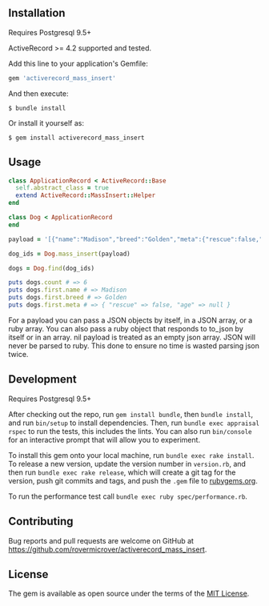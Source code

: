 ## Installation

Requires Postgresql 9.5+

ActiveRecord >= 4.2 supported and tested.

Add this line to your application's Gemfile:

```ruby
gem 'activerecord_mass_insert'
```

And then execute:

    $ bundle install

Or install it yourself as:

    $ gem install activerecord_mass_insert

## Usage

```ruby
class ApplicationRecord < ActiveRecord::Base
  self.abstract_class = true
  extend ActiveRecord::MassInsert::Helper
end

class Dog < ApplicationRecord
end

payload = '[{"name":"Madison","breed":"Golden","meta":{"rescue":false,"age":null}},{"name":"Daisy","meta":{"rescue":true,"age":18}},{"name":"Gracey","meta":{"rescue":false,"nickname":"Scoogie","age":11}},{"name":"Sadie","meta":{"rescue":true,"dingo_blood":true,"age":11}},{"name":"Raymond","meta":{"rescue":null,"nickname":"Radar","tail":false,"age":11}},{"name":"Nemo","meta":{"rescue":true,"number_of_ears":1,"age":2}}]'

dog_ids = Dog.mass_insert(payload)

dogs = Dog.find(dog_ids)

puts dogs.count # => 6
puts dogs.first.name # => Madison
puts dogs.first.breed # => Golden
puts dogs.first.meta # => { "rescue" => false, "age" => null }
```

For a payload you can pass a JSON objects by itself, in a JSON array, or a ruby array. You can also
pass a ruby object that responds to to_json by itself or in an array. nil payload is treated as an empty
json array. JSON will never be parsed to ruby. This done to ensure no time is wasted parsing json twice.

## Development

Requires Postgresql 9.5+

After checking out the repo, run `gem install bundle`, then `bundle install`, and run `bin/setup` to install dependencies. Then, run `bundle exec appraisal rspec` to run the tests, this includes the lints. You can also run `bin/console` for an interactive prompt that will allow you to experiment.

To install this gem onto your local machine, run `bundle exec rake install`. To release a new version, update the version number in `version.rb`, and then run `bundle exec rake release`, which will create a git tag for the version, push git commits and tags, and push the `.gem` file to [rubygems.org](https://rubygems.org).

To run the performance test call `bundle exec ruby spec/performance.rb`.

## Contributing

Bug reports and pull requests are welcome on GitHub at https://github.com/rovermicrover/activerecord_mass_insert.

## License

The gem is available as open source under the terms of the [MIT License](http://opensource.org/licenses/MIT).
